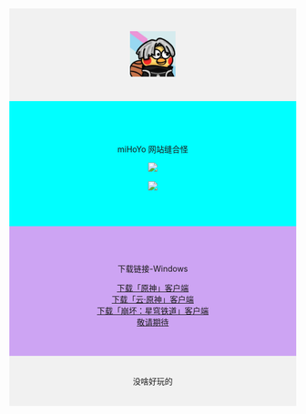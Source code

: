 <!DOCTYPE html>
<html>
    <head lang='zh-CN'>
        <meta charset="UTF-8" />
        <title>测试</title>
        <style>
            body {
                margin: 0;
            }
        </style>
    </head>
    <body>
        <div style="
        background-color: #F1F1F1;
        text-align: center;
        padding: 40px;">
            <img src="./123.jpg" alt="123" width="80px" height="80px">
        </div>
        <div style="
        background-color: aqua;
        text-align: center;
        padding: 60px;">
            <p>miHoYo 网站缝合怪</p>
            <a href="https://ys.mihoyo.com/cloud" title="云·原神" target="_blank" >
                <img src="https://ys.mihoyo.com/cloud/img/logo_home_header.82e54fa5.png">
            </a>
            <p> </p>
            <a href="https://sr.mihoyo.com/cloud" title="云·星穹铁道" target="_blank">
                <img src="https://sr.mihoyo.com/cloud/img/logo_home_header.d98f2de5.png">
            </a>
        </div>
        <div style="
        background-color: #cda4f3;
        text-align: center;
        padding: 50px;">
            <p>下载链接-Windows</p>
            <a href="https://ys-api.mihoyo.com/event/download_porter/link/ys_cn/official/pc_web" download="yuanshen_setup_20231129224241.exe">
                <div data-v-1e69b6ef class="content__title--text">下载<span class="title-client">「原神」</span>客户端</div>
            </a>
            <a href="https://api-takumi.mihoyo.com/event/download_porter/link/clgm_cn/official/pc_web" download="yscloud_4.3.0.exe">
                <div data-v-1e69b6ef class="content__title--text">下载<span class="title-client">「云·原神」</span>客户端</div>
            </a>
            <a href="https://api-takumi.mihoyo.com/event/download_porter/link/hkrpg_cn/official/pc_default" download="StarRail_setup_20231225.exe">
                <div data-v-1e69b6ef class="content__title--text">下载<span class="title-client">「崩坏：星穹铁道」</span>客户端</div>
            </a>
            <a href="https://sr.mihoyo.com/cloud/#/download" target="_blank">敬请期待</a>
        </div>
        <div style="
        background-color: #F1F1F1;
        text-align: center;
        padding: 20px;">
            <p>没啥好玩的</p>
        </div>
    </body>
</html>
